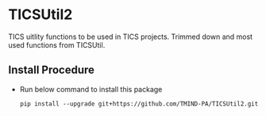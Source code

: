 # TICSUtil2
TICS uitlity functions to be used in TICS projects. Trimmed down and most used functions from TICSUtil.



## Install Procedure
* Run below command to install this package

    ```pip install --upgrade git+https://github.com/TMIND-PA/TICSUtil2.git```